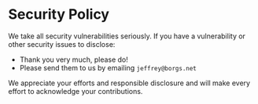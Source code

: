 # Security Policy

We take all security vulnerabilities seriously.
If you have a vulnerability or other security issues to disclose:

- Thank you very much, please do!
- Please send them to us by emailing `jeffrey@borgs.net`

We appreciate your efforts and responsible disclosure and will make every effort to acknowledge your contributions.
